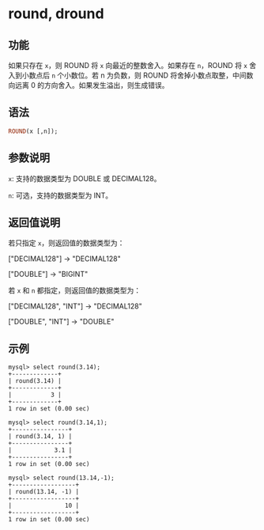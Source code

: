 # round, dround

## 功能

如果只存在 `x`，则 ROUND 将 `x` 向最近的整数舍入。如果存在 `n`，ROUND 将 `x` 舍入到小数点后 `n` 个小数位。若 n 为负数，则 ROUND 将舍掉小数点取整，中间数向远离 0 的方向舍入。如果发生溢出，则生成错误。

## 语法

```Haskell
ROUND(x [,n]);
```

## 参数说明

`x`: 支持的数据类型为 DOUBLE 或 DECIMAL128。

`n`: 可选，支持的数据类型为 INT。

## 返回值说明

若只指定 `x`，则返回值的数据类型为：

["DECIMAL128"] -> "DECIMAL128"

["DOUBLE"] -> "BIGINT"

若 `x` 和 `n` 都指定，则返回值的数据类型为：

["DECIMAL128", "INT"] -> "DECIMAL128"

["DOUBLE", "INT"] -> "DOUBLE"

## 示例

```Plain Text
mysql> select round(3.14);
+-------------+
| round(3.14) |
+-------------+
|           3 |
+-------------+
1 row in set (0.00 sec)

mysql> select round(3.14,1);
+----------------+
| round(3.14, 1) |
+----------------+
|            3.1 |
+----------------+
1 row in set (0.00 sec)

mysql> select round(13.14,-1);
+------------------+
| round(13.14, -1) |
+------------------+
|               10 |
+------------------+
1 row in set (0.00 sec)
```
